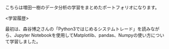 ﻿こちらは増田一樹のデータ分析の学習をまとめたポートフォリオになります。

<学習履歴>

最初は、森谷博之さんの「Python3ではじめるシステムトレード」を読みながら、Jupyter Notebookを使用してMatplotlib、pandas、Numpyの使い方について学習しました。
